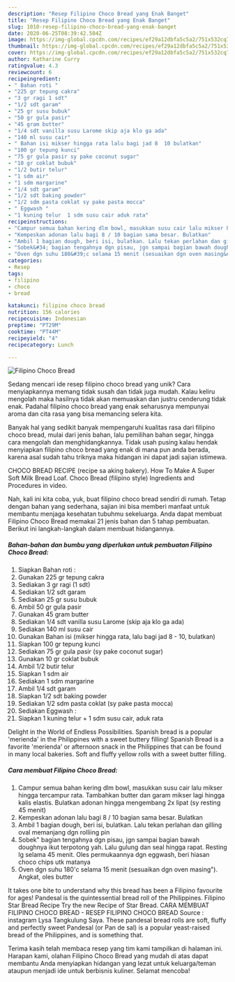 ```yaml
---
description: "Resep Filipino Choco Bread yang Enak Banget"
title: "Resep Filipino Choco Bread yang Enak Banget"
slug: 1010-resep-filipino-choco-bread-yang-enak-banget
date: 2020-06-25T08:39:42.504Z
image: https://img-global.cpcdn.com/recipes/ef29a12dbfa5c5a2/751x532cq70/filipino-choco-bread-foto-resep-utama.jpg
thumbnail: https://img-global.cpcdn.com/recipes/ef29a12dbfa5c5a2/751x532cq70/filipino-choco-bread-foto-resep-utama.jpg
cover: https://img-global.cpcdn.com/recipes/ef29a12dbfa5c5a2/751x532cq70/filipino-choco-bread-foto-resep-utama.jpg
author: Katharine Curry
ratingvalue: 4.3
reviewcount: 6
recipeingredient:
- " Bahan roti "
- "225 gr tepung cakra"
- "3 gr ragi 1 sdt"
- "1/2 sdt garam"
- "25 gr susu bubuk"
- "50 gr gula pasir"
- "45 gram butter"
- "1/4 sdt vanilla susu Larome skip aja klo ga ada"
- "140 ml susu cair"
- " Bahan isi mikser hingga rata lalu bagi jad 8  10 bulatkan"
- "100 gr tepung kunci"
- "75 gr gula pasir sy pake coconut sugar"
- "10 gr coklat bubuk"
- "1/2 butir telur"
- "1 sdm air"
- "1 sdm margarine"
- "1/4 sdt garam"
- "1/2 sdt baking powder"
- "1/2 sdm pasta coklat sy pake pasta mocca"
- " Eggwash "
- "1 kuning telur  1 sdm susu cair aduk rata"
recipeinstructions:
- "Campur semua bahan kering dlm bowl, masukkan susu cair lalu mikser hingga tercampur rata. Tambahkan butter dan garam mikser lagi hingga kalis elastis. Bulatkan adonan hingga mengembang 2x lipat (sy resting 45 menit)"
- "Kempeskan adonan lalu bagi 8 / 10 bagian sama besar. Bulatkan"
- "Ambil 1 bagian dough, beri isi, bulatkan. Lalu tekan perlahan dan gilling oval memanjang dgn rolliing pin"
- "Sobek&#34; bagian tengahnya dgn pisau, jgn sampai bagian bawah doughnya ikut terpotong yah. Lalu gulung dan seal hingga rapat. Resting lg selama 45 menit. Oles permukaannya dgn eggwash, beri hiasan choco chips utk matanya"
- "Oven dgn suhu 180&#39;c selama 15 menit (sesuaikan dgn oven masing&#34;). Angkat, oles butter"
categories:
- Resep
tags:
- filipino
- choco
- bread

katakunci: filipino choco bread 
nutrition: 156 calories
recipecuisine: Indonesian
preptime: "PT29M"
cooktime: "PT44M"
recipeyield: "4"
recipecategory: Lunch

---
```



![Filipino Choco Bread](https://img-global.cpcdn.com/recipes/ef29a12dbfa5c5a2/751x532cq70/filipino-choco-bread-foto-resep-utama.jpg)

Sedang mencari ide resep filipino choco bread yang unik? Cara menyiapkannya memang tidak susah dan tidak juga mudah. Kalau keliru mengolah maka hasilnya tidak akan memuaskan dan justru cenderung tidak enak. Padahal filipino choco bread yang enak seharusnya mempunyai aroma dan cita rasa yang bisa memancing selera kita.

Banyak hal yang sedikit banyak mempengaruhi kualitas rasa dari filipino choco bread, mulai dari jenis bahan, lalu pemilihan bahan segar, hingga cara mengolah dan menghidangkannya. Tidak usah pusing kalau hendak menyiapkan filipino choco bread yang enak di mana pun anda berada, karena asal sudah tahu triknya maka hidangan ini dapat jadi sajian istimewa.

CHOCO BREAD RECIPE (recipe sa aking bakery). How To Make A Super Soft Milk Bread Loaf. Choco Bread (filipino style) Ingredients and Procedures in video.


Nah, kali ini kita coba, yuk, buat filipino choco bread sendiri di rumah. Tetap dengan bahan yang sederhana, sajian ini bisa memberi manfaat untuk membantu menjaga kesehatan tubuhmu sekeluarga. Anda dapat membuat Filipino Choco Bread memakai 21 jenis bahan dan 5 tahap pembuatan. Berikut ini langkah-langkah dalam membuat hidangannya.

<!--inarticleads1-->

##### Bahan-bahan dan bumbu yang diperlukan untuk pembuatan Filipino Choco Bread:

1. Siapkan  Bahan roti :
1. Gunakan 225 gr tepung cakra
1. Sediakan 3 gr ragi (1 sdt)
1. Sediakan 1/2 sdt garam
1. Sediakan 25 gr susu bubuk
1. Ambil 50 gr gula pasir
1. Gunakan 45 gram butter
1. Sediakan 1/4 sdt vanilla susu Larome (skip aja klo ga ada)
1. Sediakan 140 ml susu cair
1. Gunakan  Bahan isi (mikser hingga rata, lalu bagi jad 8 - 10, bulatkan)
1. Siapkan 100 gr tepung kunci
1. Sediakan 75 gr gula pasir (sy pake coconut sugar)
1. Gunakan 10 gr coklat bubuk
1. Ambil 1/2 butir telur
1. Siapkan 1 sdm air
1. Sediakan 1 sdm margarine
1. Ambil 1/4 sdt garam
1. Siapkan 1/2 sdt baking powder
1. Sediakan 1/2 sdm pasta coklat (sy pake pasta mocca)
1. Sediakan  Eggwash :
1. Siapkan 1 kuning telur + 1 sdm susu cair, aduk rata


Delight in the World of Endless Possibilities. Spanish bread is a popular &#39;merienda&#39; in the Philippines with a sweet buttery filling! Spanish Bread is a favorite &#39;merienda&#39; or afternoon snack in the Philippines that can be found in many local bakeries. Soft and fluffy yellow rolls with a sweet butter filling. 

<!--inarticleads2-->

##### Cara membuat Filipino Choco Bread:

1. Campur semua bahan kering dlm bowl, masukkan susu cair lalu mikser hingga tercampur rata. Tambahkan butter dan garam mikser lagi hingga kalis elastis. Bulatkan adonan hingga mengembang 2x lipat (sy resting 45 menit)
1. Kempeskan adonan lalu bagi 8 / 10 bagian sama besar. Bulatkan
1. Ambil 1 bagian dough, beri isi, bulatkan. Lalu tekan perlahan dan gilling oval memanjang dgn rolliing pin
1. Sobek&#34; bagian tengahnya dgn pisau, jgn sampai bagian bawah doughnya ikut terpotong yah. Lalu gulung dan seal hingga rapat. Resting lg selama 45 menit. Oles permukaannya dgn eggwash, beri hiasan choco chips utk matanya
1. Oven dgn suhu 180&#39;c selama 15 menit (sesuaikan dgn oven masing&#34;). Angkat, oles butter


It takes one bite to understand why this bread has been a Filipino favourite for ages! Pandesal is the quintessential bread roll of the Philippines. Filipino Star Bread Recipe Try the new Recipe of Star Bread. CARA MEMBUAT FILIPINO CHOCO BREAD - RESEP FILIPINO CHOCO BREAD Source : instagram Lysa Tangkulung Saya. These pandesal bread rolls are soft, fluffy and perfectly sweet Pandesal (or Pan de sal) is a popular yeast-raised bread of the Philippines, and is something that. 

Terima kasih telah membaca resep yang tim kami tampilkan di halaman ini. Harapan kami, olahan Filipino Choco Bread yang mudah di atas dapat membantu Anda menyiapkan hidangan yang lezat untuk keluarga/teman ataupun menjadi ide untuk berbisnis kuliner. Selamat mencoba!
